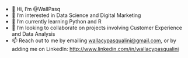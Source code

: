 - 👋 Hi, I’m @WallPasq
- 👀 I’m interested in Data Science and Digital Marketing
- 🌱 I’m currently learning Python and R
- 💞️ I’m looking to collaborate on projects involving Customer Experience and Data Analysis
- 📫 Reach out to me by emailing wallacypasqualini@gmail.com, or by adding me on LinkedIn: http://www.linkedin.com/in/wallacypasqualini

<!---
WallPasq/WallPasq is a ✨ special ✨ repository because its `README.md` (this file) appears on your GitHub profile.
You can click the Preview link to take a look at your changes.
--->
